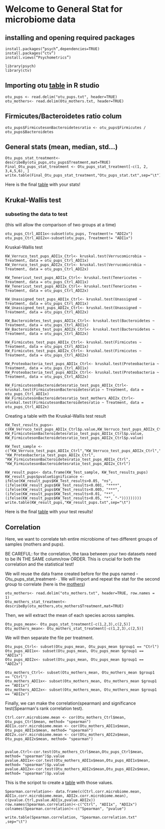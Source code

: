 
# Welcome to General Stat for microbiome data

## installing and opening required packages

```
install.packages(“psych”,dependencies=TRUE)
install.packages(“ctv”)
install.views(“Psychometrics”)
```

```
library(psych)
library(ctv)

```

## Importing otu [table](otu_pups.txt) in R studio

```
otu_pups <- read.delim("otu_pups.txt", header=TRUE)
otu_mothers<- read.delim(Otu_mothers.txt, header=TRUE)
```
## Firmicutes/Bacteroidetes ratio colum

```
otu_pups$FirmicutesonBacteroidetesratio <- otu_pups$Firmicutes / otu_pups$Bacteroidetes
```

## General stats (mean, median, std...)

```
Otu_pups_stat_treatment<-describeBy(otu_pups,otu_pups$Treatment,mat=TRUE)
Final_Otu_pups_stat_treatment <- Otu_pups_stat_treatment[-c(1, 2, 3,4,5,6), ] 
write.table(Final_Otu_pups_stat_treatment,"Otu_pups_stat.txt",sep="\t")
```
Here is the final [table](Otu_pups_stat.txt) with your stats!

## Krukal-Wallis test

### subseting the data to test
(this will allow the comparison of two groups at a time)

```
otu_pups_Ctrl_ADI1x<-subset(otu_pups, Treatment!= "ADI2x")
otu_pups_Ctrl_ADI2x<-subset(otu_pups, Treatment!= "ADI1x")

```
Kruskal-Wallis test
```
KW_Verruco_test_pups_ADI1x_Ctrl<- kruskal.test(Verrucomicrobia ~ Treatment, data = otu_pups_Ctrl_ADI1x)
KW_Verruco_test_pups_ADI2x_Ctrl<- kruskal.test(Verrucomicrobia ~ Treatment, data = otu_pups_Ctrl_ADI2x)

KW_Tenericut_test_pups_ADI1x_Ctrl<- kruskal.test(Tenericutes ~ Treatment, data = otu_pups_Ctrl_ADI1x)
KW_Tenericut_test_pups_ADI2x_Ctrl<- kruskal.test(Tenericutes ~ Treatment, data = otu_pups_Ctrl_ADI2x)

KW_Unassigned_test_pups_ADI1x_Ctrl<- kruskal.test(Unassigned ~ Treatment, data = otu_pups_Ctrl_ADI1x)
KW_Unassigned_test_pups_ADI2x_Ctrl<- kruskal.test(Unassigned ~ Treatment, data = otu_pups_Ctrl_ADI2x)

KW_Bacteroidetes_test_pups_ADI1x_Ctrl<- kruskal.test(Bacteroidetes ~ Treatment, data = otu_pups_Ctrl_ADI1x)
KW_Bacteroidetes_test_pups_ADI2x_Ctrl<- kruskal.test(Bacteroidetes ~ Treatment, data = otu_pups_Ctrl_ADI2x)

KW_Firmicutes_test_pups_ADI1x_Ctrl<- kruskal.test(Firmicutes ~ Treatment, data = otu_pups_Ctrl_ADI1x)
KW_Firmicutes_test_pups_ADI2x_Ctrl<- kruskal.test(Firmicutes ~ Treatment, data = otu_pups_Ctrl_ADI2x)

KW_Proteobacteria_test_pups_ADI1x_Ctrl<- kruskal.test(Proteobacteria ~ Treatment, data = otu_pups_Ctrl_ADI1x)
KW_Proteobacteria_test_pups_ADI2x_Ctrl<- kruskal.test(Proteobacteria ~ Treatment, data = otu_pups_Ctrl_ADI2x)

KW_FirmicutesonBacteroidetesratio_test_pups_ADI1x_Ctrl<- kruskal.test(FirmicutesonBacteroidetesratio ~ Treatment, data = otu_pups_Ctrl_ADI1x)
KW_FirmicutesonBacteroidetesratio_test_mothers_ADI2x_Ctrl<- kruskal.test(FirmicutesonBacteroidetesratio ~ Treatment, data = otu_pups_Ctrl_ADI2x)

```
Creating a table with the Kruskal-Wallis test result

```
KW_Test_results_pups<- c(KW_Verruco_test_pups_ADI1x_Ctrl$p.value,KW_Verruco_test_pups_ADI2x_Ctrl$p.value,KW_Tenericut_test_pups_ADI1x_Ctrl$p.value,KW_Tenericut_test_pups_ADI2x_Ctrl$p.value,KW_Unassigned_test_pups_ADI1x_Ctrl$p.value,KW_Unassigned_test_pups_ADI2x_Ctrl$p.value,KW_Bacteroidetes_test_pups_ADI1x_Ctrl$p.value,KW_Bacteroidetes_test_pups_ADI2x_Ctrl$p.value,KW_Firmicutes_test_pups_ADI1x_Ctrl$p.value,KW_Firmicutes_test_pups_ADI2x_Ctrl$p.value,KW_Proteobacteria_test_pups_ADI1x_Ctrl$p.value,KW_Proteobacteria_test_pups_ADI2x_Ctrl$p.value, KW_FirmicutesonBacteroidetesratio_test_pups_ADI1x_Ctrl$p.value, KW_FirmicutesonBacteroidetesratio_test_pups_ADI2x_Ctrl$p.value)
```
```
KW_Test_sample <- c("KW_Verruco_test_pups_ADI1x_Ctrl","KW_Verruco_test_pups_ADI2x_Ctrl","KW_Tenericut_test_pups_ADI1x_Ctrl","KW_Tenericut_test_pups_ADI2x_Ctrl","KW_Unassigned_test_pups_ADI1x_Ctrl","KW_Unassigned_test_pups_ADI2x_Ctrl","KW_Bacteroidetes_test_pups_ADI1x_Ctrl","KW_Bacteroidetes_test_pups_ADI2x_Ctrl","KW_Firmicutes_test_pups_ADI1x_Ctrl","KW_Firmicutes_test_pups_ADI2x_Ctrl","KW_Proteobacteria_test_pups_ADI1x_Ctrl", "KW_Proteobacteria_test_pups_ADI2x_Ctrl", "KW_FirmicutesonBacteroidetesratio_test_pups_ADI1x_Ctrl", "KW_FirmicutesonBacteroidetesratio_test_pups_ADI2x_Ctrl")
```
```
KW_result_pups<- data.frame(KW_Test_sample, KW_Test_results_pups) 
KW_result_pups$pvalueSignificance <-ifelse(KW_result_pups$KW_Test_results>0.05, "ns",(ifelse(KW_result_pups$KW_Test_results<0.001, "****",(ifelse(KW_result_pups$KW_Test_results<0.005, "***", (ifelse(KW_result_pups$KW_Test_results<0.01, "**", (ifelse(KW_result_pups$KW_Test_results<0.05, "*", "-")))))))))
write.table(KW_result_pups,"KW_result_pups.txt",sep="\t")
```

Here is the final [table](KW_result_pups.txt) with your test results!

## Correlation

Here, we want to correlate teh entire microbiome of two different groups of samples (mothers and  pups). 

BE CAREFUL: for the correlation, the taxa between your two datasets need to be IN THE SAME column/row ORDER. This is crucial for both the correlation and the statistical test!

We will reuse the data frame created before for the pups named - Otu_pups_stat_treatment- .
We will import and repeat the stat for the second group to correlate (here is the [mothers](otu_mothers.txt))
```
otu_mothers<- read.delim("otu_mothers.txt", header=TRUE, row.names = 1)
Otu_mothers_stat_treatment<-describeBy(otu_mothers,otu_mothers$Treatment,mat=TRUE)

```

Then, we will extract the mean of each species across samples.

```
Otu_pups_mean<- Otu_pups_stat_treatment[-c(1,2,3),c(2,5)]
Otu_mothers_mean<- Otu_mothers_stat_treatment[-c(1,2,3),c(2,5)]
```
We will then separate the file per treatment.
```
Otu_pups_Ctrl<- subset(Otu_pups_mean, Otu_pups_mean $group1 == "Ctrl")
Otu_pups_ADI1x<- subset(Otu_pups_mean, Otu_pups_mean $group1 == "ADI1x")
Otu_pups_ADI2x<- subset(Otu_pups_mean, Otu_pups_mean $group1 == "ADI2x")

Otu_mothers_Ctrl<- subset(Otu_mothers_mean, Otu_mothers_mean $group1 == "Ctrl")
Otu_mothers_ADI1x<- subset(Otu_mothers_mean, Otu_mothers_mean $group1 == "ADI1x")
Otu_mothers_ADI2x<- subset(Otu_mothers_mean, Otu_mothers_mean $group1 == "ADI2x")
```
Finally, we can make the correlation(spearman) and significance test(Spearman's rank correlation test).
```
Ctrl.corr.microbiome.mean <- cor(Otu_mothers_Ctrl$mean, Otu_pups_Ctrl$mean, method= "spearman")
ADI1x.corr.microbiome.mean <- cor(Otu_mothers_ADI1x$mean, Otu_pups_ADI1x$mean, method= "spearman")
ADI2x.corr.microbiome.mean <- cor(Otu_mothers_ADI2x$mean, Otu_pups_ADI2x$mean, method= "spearman")


pvalue.Ctrl<-cor.test(Otu_mothers_Ctrl$mean,Otu_pups_Ctrl$mean, method= "spearman")$p.value
pvalue.ADI1x<-cor.test(Otu_mothers_ADI1x$mean,Otu_pups_ADI1x$mean, method= "spearman")$p.value
pvalue.ADI2x<-cor.test(Otu_mothers_ADI2x$mean,Otu_pups_ADI2x$mean, method= "spearman")$p.value
```
This is the scripot to create a [table](Spearman.correlation.txt) with those values.
```
Spearman.correlation<- data.frame(c(Ctrl.corr.microbiome.mean, ADI1x.corr.microbiome.mean, ADI2x.corr.microbiome.mean), c(pvalue.Ctrl,pvalue.ADI1x,pvalue.ADI2x))
row.names(Spearman.correlation)<-c("Ctrl", "ADI1x", "ADI2x")
colnames(Spearman.correlation)<-c("Spearman", "pvalue")

write.table(Spearman.correlation, "Spearman.correlation.txt" ,sep="\t")

